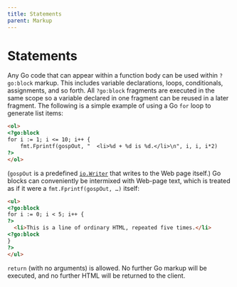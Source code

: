 ```yaml
---
title: Statements
parent: Markup
---
```


Statements
==========

Any Go code that can appear within a function body can be used within `?go:block` markup.  This includes variable declarations, loops, conditionals, assignments, and so forth.  All `?go:block` fragments are executed in the same scope so a variable declared in one fragment can be reused in a later fragment.  The following is a simple example of using a Go `for` loop to generate list items:

```html
<ol>
<?go:block
for i := 1; i <= 10; i++ {
	fmt.Fprintf(gospOut, "  <li>%d + %d is %d.</li>\n", i, i, i*2)
?>
</ol>
```
(`gospOut` is a predefined [`io.Writer`](https://golang.org/pkg/io/#Writer) that writes to the Web page itself.)  Go blocks can conveniently be intermixed with Web-page text, which is treated as if it were a `fmt.Fprintf(gospOut, …)` itself:
```html
<ul>
<?go:block
for i := 0; i < 5; i++ {
?>
  <li>This is a line of ordinary HTML, repeated five times.</li>
<?go:block
}
?>
</ul>
```

`return` (with no arguments) is allowed.  No further Go markup will be executed, and no further HTML will be returned to the client.
